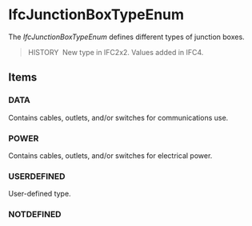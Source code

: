 # IfcJunctionBoxTypeEnum

The _IfcJunctionBoxTypeEnum_ defines different types of junction boxes.

> HISTORY&nbsp; New type in IFC2x2. Values added in IFC4.

## Items

### DATA
Contains cables, outlets, and/or switches for communications use.

### POWER
Contains cables, outlets, and/or switches for electrical power.

### USERDEFINED
User-defined type.

### NOTDEFINED

